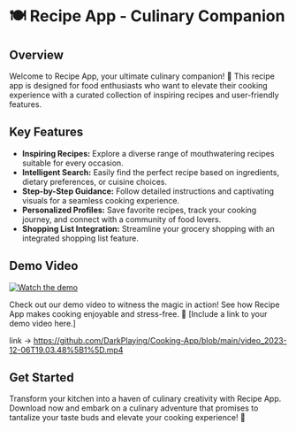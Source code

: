 # 🍽️ Recipe App - Culinary Companion

## Overview

Welcome to  Recipe App, your ultimate culinary companion! 🌟 This recipe app is designed for food enthusiasts who want to elevate their cooking experience with a curated collection of inspiring recipes and user-friendly features.

## Key Features

- **Inspiring Recipes:** Explore a diverse range of mouthwatering recipes suitable for every occasion.
- **Intelligent Search:** Easily find the perfect recipe based on ingredients, dietary preferences, or cuisine choices.
- **Step-by-Step Guidance:** Follow detailed instructions and captivating visuals for a seamless cooking experience.
- **Personalized Profiles:** Save favorite recipes, track your cooking journey, and connect with a community of food lovers.
- **Shopping List Integration:** Streamline your grocery shopping with an integrated shopping list feature.

## Demo Video

[![Watch the demo](https://img.youtube.com/vi/zpg9dwTJI2o/maxresdefault.jpg)](https://www.youtube.com/watch?v=zpg9dwTJI2o)

Check out our demo video to witness the magic in action! See how Recipe App makes cooking enjoyable and stress-free. 🎥 
[Include a link to your demo video here.]

link -> https://github.com/DarkPlaying/Cooking-App/blob/main/video_2023-12-06T19.03.48%5B1%5D.mp4

## Get Started

Transform your kitchen into a haven of culinary creativity with Recipe App. Download now and embark on a culinary adventure that promises to tantalize your taste buds and elevate your cooking experience! 📲
